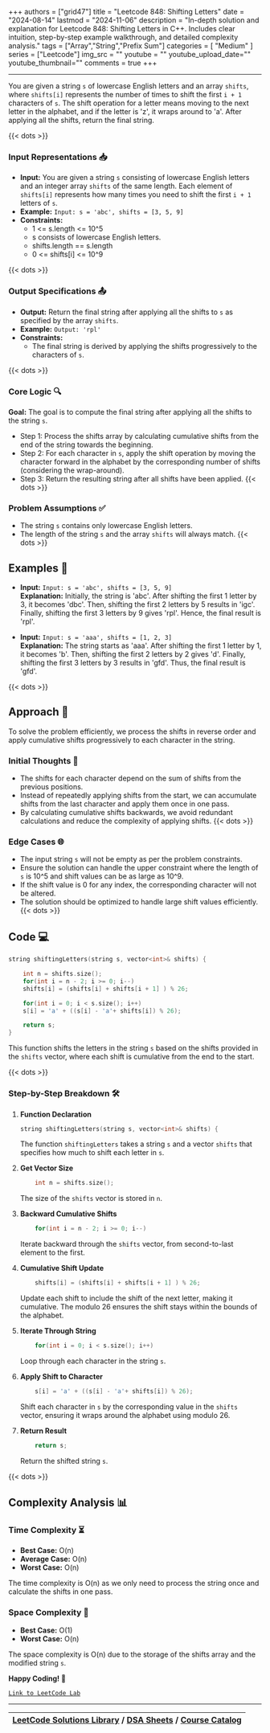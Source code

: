 
+++
authors = ["grid47"]
title = "Leetcode 848: Shifting Letters"
date = "2024-08-14"
lastmod = "2024-11-06"
description = "In-depth solution and explanation for Leetcode 848: Shifting Letters in C++. Includes clear intuition, step-by-step example walkthrough, and detailed complexity analysis."
tags = ["Array","String","Prefix Sum"]
categories = [
    "Medium"
]
series = ["Leetcode"]
img_src = ""
youtube = ""
youtube_upload_date=""
youtube_thumbnail=""
comments = true
+++



---
You are given a string `s` of lowercase English letters and an array `shifts`, where `shifts[i]` represents the number of times to shift the first `i + 1` characters of `s`. The shift operation for a letter means moving to the next letter in the alphabet, and if the letter is 'z', it wraps around to 'a'. After applying all the shifts, return the final string.
<!--more-->
{{< dots >}}
### Input Representations 📥
- **Input:** You are given a string `s` consisting of lowercase English letters and an integer array `shifts` of the same length. Each element of `shifts[i]` represents how many times you need to shift the first `i + 1` letters of `s`.
- **Example:** `Input: s = 'abc', shifts = [3, 5, 9]`
- **Constraints:**
	- 1 <= s.length <= 10^5
	- s consists of lowercase English letters.
	- shifts.length == s.length
	- 0 <= shifts[i] <= 10^9

{{< dots >}}
### Output Specifications 📤
- **Output:** Return the final string after applying all the shifts to `s` as specified by the array `shifts`.
- **Example:** `Output: 'rpl'`
- **Constraints:**
	- The final string is derived by applying the shifts progressively to the characters of `s`.

{{< dots >}}
### Core Logic 🔍
**Goal:** The goal is to compute the final string after applying all the shifts to the string `s`.

- Step 1: Process the shifts array by calculating cumulative shifts from the end of the string towards the beginning.
- Step 2: For each character in `s`, apply the shift operation by moving the character forward in the alphabet by the corresponding number of shifts (considering the wrap-around).
- Step 3: Return the resulting string after all shifts have been applied.
{{< dots >}}
### Problem Assumptions ✅
- The string `s` contains only lowercase English letters.
- The length of the string `s` and the array `shifts` will always match.
{{< dots >}}
## Examples 🧩
- **Input:** `Input: s = 'abc', shifts = [3, 5, 9]`  \
  **Explanation:** Initially, the string is 'abc'. After shifting the first 1 letter by 3, it becomes 'dbc'. Then, shifting the first 2 letters by 5 results in 'igc'. Finally, shifting the first 3 letters by 9 gives 'rpl'. Hence, the final result is 'rpl'.

- **Input:** `Input: s = 'aaa', shifts = [1, 2, 3]`  \
  **Explanation:** The string starts as 'aaa'. After shifting the first 1 letter by 1, it becomes 'b'. Then, shifting the first 2 letters by 2 gives 'd'. Finally, shifting the first 3 letters by 3 results in 'gfd'. Thus, the final result is 'gfd'.

{{< dots >}}
## Approach 🚀
To solve the problem efficiently, we process the shifts in reverse order and apply cumulative shifts progressively to each character in the string.

### Initial Thoughts 💭
- The shifts for each character depend on the sum of shifts from the previous positions.
- Instead of repeatedly applying shifts from the start, we can accumulate shifts from the last character and apply them once in one pass.
- By calculating cumulative shifts backwards, we avoid redundant calculations and reduce the complexity of applying shifts.
{{< dots >}}
### Edge Cases 🌐
- The input string `s` will not be empty as per the problem constraints.
- Ensure the solution can handle the upper constraint where the length of `s` is 10^5 and shift values can be as large as 10^9.
- If the shift value is 0 for any index, the corresponding character will not be altered.
- The solution should be optimized to handle large shift values efficiently.
{{< dots >}}
## Code 💻
```cpp
string shiftingLetters(string s, vector<int>& shifts) {

    int n = shifts.size();
    for(int i = n - 2; i >= 0; i--)
    shifts[i] = (shifts[i] + shifts[i + 1] ) % 26;

    for(int i = 0; i < s.size(); i++)
    s[i] = 'a' + ((s[i] - 'a'+ shifts[i]) % 26);

    return s;
}
```

This function shifts the letters in the string `s` based on the shifts provided in the `shifts` vector, where each shift is cumulative from the end to the start.

{{< dots >}}
### Step-by-Step Breakdown 🛠️
1. **Function Declaration**
	```cpp
	string shiftingLetters(string s, vector<int>& shifts) {
	```
	The function `shiftingLetters` takes a string `s` and a vector `shifts` that specifies how much to shift each letter in `s`.

2. **Get Vector Size**
	```cpp
	    int n = shifts.size();
	```
	The size of the `shifts` vector is stored in `n`.

3. **Backward Cumulative Shifts**
	```cpp
	    for(int i = n - 2; i >= 0; i--)
	```
	Iterate backward through the `shifts` vector, from second-to-last element to the first.

4. **Cumulative Shift Update**
	```cpp
	    shifts[i] = (shifts[i] + shifts[i + 1] ) % 26;
	```
	Update each shift to include the shift of the next letter, making it cumulative. The modulo 26 ensures the shift stays within the bounds of the alphabet.

5. **Iterate Through String**
	```cpp
	    for(int i = 0; i < s.size(); i++)
	```
	Loop through each character in the string `s`.

6. **Apply Shift to Character**
	```cpp
	    s[i] = 'a' + ((s[i] - 'a'+ shifts[i]) % 26);
	```
	Shift each character in `s` by the corresponding value in the `shifts` vector, ensuring it wraps around the alphabet using modulo 26.

7. **Return Result**
	```cpp
	    return s;
	```
	Return the shifted string `s`.

{{< dots >}}
## Complexity Analysis 📊
### Time Complexity ⏳
- **Best Case:** O(n)
- **Average Case:** O(n)
- **Worst Case:** O(n)

The time complexity is O(n) as we only need to process the string once and calculate the shifts in one pass.

### Space Complexity 💾
- **Best Case:** O(1)
- **Worst Case:** O(n)

The space complexity is O(n) due to the storage of the shifts array and the modified string `s`.

**Happy Coding! 🎉**


[`Link to LeetCode Lab`](https://leetcode.com/problems/shifting-letters/description/)

---

| [LeetCode Solutions Library](https://grid47.xyz/leetcode/) / [DSA Sheets](https://grid47.xyz/sheets/) / [Course Catalog](https://grid47.xyz/courses/) |
| --- |
